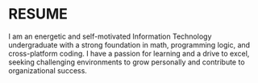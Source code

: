 # RESUME
 I am an energetic and self-motivated Information Technology undergraduate with a strong foundation in math, programming logic, and cross-platform coding. I have a passion for learning and a drive to excel, seeking challenging environments to grow personally and contribute to organizational success. 
